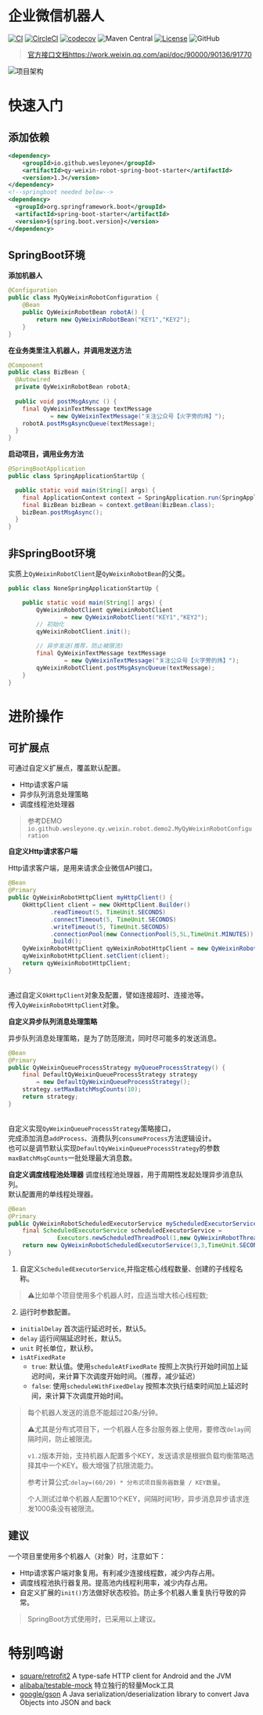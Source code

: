 
# 企业微信机器人

[![CI](https://github.com/WesleyOne/qy-weixin-robot-spring-boot-starter/actions/workflows/ci.yml/badge.svg?branch=master)](https://github.com/WesleyOne/qy-weixin-robot-spring-boot-starter/actions/workflows/codeql-analysis.yml) [![CircleCI](https://circleci.com/gh/WesleyOne/qy-weixin-robot-spring-boot-starter/tree/master.svg?style=svg)](https://circleci.com/gh/WesleyOne/qy-weixin-robot-spring-boot-starter/tree/master) [![codecov](https://codecov.io/gh/WesleyOne/qy-weixin-robot-spring-boot-starter/branch/master/graph/badge.svg?token=C0AV7B61QJ)](https://codecov.io/gh/WesleyOne/qy-weixin-robot-spring-boot-starter) ![Maven Central](https://img.shields.io/maven-central/v/io.github.wesleyone/qy-weixin-robot-spring-boot-starter) [![License](https://img.shields.io/badge/JDK-1.8+-4EB1BA.svg)](https://docs.oracle.com/javase/8/docs/index.html) ![GitHub](https://img.shields.io/github/license/wesleyone/qy-weixin-robot-spring-boot-starter)

> [官方接口文档https://work.weixin.qq.com/api/doc/90000/90136/91770](https://work.weixin.qq.com/api/doc/90000/90136/91770)

![项目架构](./qy_weixin_robot.png)

# 快速入门

## 添加依赖

```xml
<dependency>
    <groupId>io.github.wesleyone</groupId>
    <artifactId>qy-weixin-robot-spring-boot-starter</artifactId>
    <version>1.3</version>
</dependency>
<!--springboot needed below-->
<dependency>
  <groupId>org.springframework.boot</groupId>
  <artifactId>spring-boot-starter</artifactId>
  <version>${spring.boot.version}</version>
</dependency>
```

## SpringBoot环境

**添加机器人**
```java
@Configuration
public class MyQyWeixinRobotConfiguration {
    @Bean
    public QyWeixinRobotBean robotA() {
        return new QyWeixinRobotBean("KEY1","KEY2");
    }
}
```
**在业务类里注入机器人，并调用发送方法**
```java
@Component
public class BizBean {
  @Autowired
  private QyWeixinRobotBean robotA;
  
  public void postMsgAsync () {
    final QyWeixinTextMessage textMessage
            = new QyWeixinTextMessage("关注公众号【火字旁的炜】");
    robotA.postMsgAsyncQueue(textMessage);
  }
}
```
**启动项目，调用业务方法**
```java
@SpringBootApplication
public class SpringApplicationStartUp {

  public static void main(String[] args) {
    final ApplicationContext context = SpringApplication.run(SpringApplicationStartUp.class, args);
    final BizBean bizBean = context.getBean(BizBean.class);
    bizBean.postMsgAsync();
  }
}
```

## 非SpringBoot环境

实质上`QyWeixinRobotClient`是`QyWeixinRobotBean`的父类。

```java
public class NoneSpringApplicationStartUp {

    public static void main(String[] args) {
        QyWeixinRobotClient qyWeixinRobotClient
                = new QyWeixinRobotClient("KEY1","KEY2");
        // 初始化
        qyWeixinRobotClient.init();

        // 异步发送(推荐，防止被限流)
        final QyWeixinTextMessage textMessage
                = new QyWeixinTextMessage("关注公众号【火字旁的炜】");
        qyWeixinRobotClient.postMsgAsyncQueue(textMessage);
    }
}
```

# 进阶操作

## 可扩展点
可通过自定义扩展点，覆盖默认配置。

- Http请求客户端
- 异步队列消息处理策略
- 调度线程池处理器

> 参考DEMO
> `io.github.wesleyone.qy.weixin.robot.demo2.MyQyWeixinRobotConfiguration`

**自定义Http请求客户端**

Http请求客户端，是用来请求企业微信API接口。

```java
@Bean
@Primary
public QyWeixinRobotHttpClient myHttpClient() {
    OkHttpClient client = new OkHttpClient.Builder()
            .readTimeout(5, TimeUnit.SECONDS)
            .connectTimeout(5, TimeUnit.SECONDS)
            .writeTimeout(5, TimeUnit.SECONDS)
            .connectionPool(new ConnectionPool(5,5L,TimeUnit.MINUTES))
            .build();
    QyWeixinRobotHttpClient qyWeixinRobotHttpClient = new QyWeixinRobotHttpClient();
    qyWeixinRobotHttpClient.setClient(client);
    return qyWeixinRobotHttpClient;
}
```

<br>通过自定义`OkHttpClient`对象及配置，譬如连接超时、连接池等。
<br>传入`QyWeixinRobotHttpClient`对象。

**自定义异步队列消息处理策略**

异步队列消息处理策略，是为了防范限流，同时尽可能多的发送消息。

```java
@Bean
@Primary
public QyWeixinQueueProcessStrategy myQueueProcessStrategy() {
    final DefaultQyWeixinQueueProcessStrategy strategy
        = new DefaultQyWeixinQueueProcessStrategy();
    strategy.setMaxBatchMsgCounts(10);
    return strategy;
}
```

<br>自定义实现`QyWeixinQueueProcessStrategy`策略接口，
<br>完成添加消息`addProcess`、消费队列`consumeProcess`方法逻辑设计。
<br>也可以是调节默认实现`DefaultQyWeixinQueueProcessStrategy`的参数`maxBatchMsgCounts`一批处理最大消息数。

**自定义调度线程池处理器**
调度线程池处理器，用于周期性发起处理异步消息队列。
<br>默认配置用的单线程处理器。

```java
@Bean
@Primary
public QyWeixinRobotScheduledExecutorService myScheduledExecutorService() {
    final ScheduledExecutorService scheduledExecutorService =
              Executors.newScheduledThreadPool(1,new QyWeixinRobotThreadFactoryImpl("QyWeixinRobot-"));
    return new QyWeixinRobotScheduledExecutorService(3,3,TimeUnit.SECONDS, true, scheduledExecutorService);
}
```

1. 自定义`ScheduledExecutorService`,并指定核心线程数量、创建的子线程名称。
> ⚠️比如单个项目使用多个机器人时，应适当增大核心线程数;

2. 运行时参数配置。
- `initialDelay` 首次运行延迟时长，默认5。
- `delay` 运行间隔延迟时长，默认5。
- `unit` 时长单位，默认秒。
- `isAtFixedRate`
    - `true`: 默认值。使用`scheduleAtFixedRate` 按照上次执行开始时间加上延迟时间，来计算下次调度开始时间。（推荐，减少延迟）
    - `false`: 使用`scheduleWithFixedDelay` 按照本次执行结束时间加上延迟时间，来计算下次调度开始时间。

> 每个机器人发送的消息不能超过20条/分钟。
> 
> ⚠️尤其是分布式项目下，一个机器人在多台服务器上使用，要修改`delay`间隔时间，防止被限流。
> 
> `v1.2`版本开始，支持机器人配置多个KEY，发送请求是根据负载均衡策略选择其中一个KEY。极大增强了抗限流能力。
> 
> 参考计算公式:`delay=(60/20) * 分布式项目服务器数量 / KEY数量`。
> 
> 个人测试过单个机器人配置10个KEY，间隔时间1秒，异步消息异步请求连发1000条没有被限流。


## 建议

一个项目里使用多个机器人（对象）时，注意如下：
- Http请求客户端对象复用。有利减少连接线程数，减少内存占用。
- 调度线程池执行器复用。提高池内线程利用率，减少内存占用。
- 自定义扩展的`init()`方法做好状态校验。防止多个机器人重复执行导致的异常。

> SpringBoot方式使用时，已采用以上建议。

# 特别鸣谢

- [square/retrofit2](https://github.com/square/retrofit) A type-safe HTTP client for Android and the JVM
- [alibaba/testable-mock](https://github.com/alibaba/testable-mock) 特立独行的轻量Mock工具
- [google/gson](https://github.com/google/gson) A Java serialization/deserialization library to convert Java Objects into JSON and back

